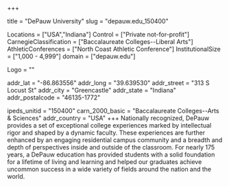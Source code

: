 
+++

title = "DePauw University"
slug = "depauw.edu_150400"

Locations = ["USA","Indiana"]
Control = ["Private not-for-profit"]
CarnegieClassification = ["Baccalaureate Colleges--Liberal Arts"]
AthleticConferences = ["North Coast Athletic Conference"]
InstitutionalSize = ["1,000 - 4,999"]
domain = ["depauw.edu"]

Logo = ""

addr_lat = "-86.863556"
addr_long = "39.639530"
addr_street = "313 S Locust St"
addr_city = "Greencastle"
addr_state = "Indiana"
addr_postalcode = "46135-1772"

ipeds_unitid = "150400"
carn_2000_basic = "Baccalaureate Colleges--Arts & Sciences"
addr_country = "USA"
+++
    Nationally recognized, DePauw provides a set of exceptional college experiences marked by intellectual rigor and shaped by a dynamic faculty. These experiences are further enhanced by an engaging residential campus community and a breadth and depth of perspectives inside and outside of the classroom. For nearly 175 years, a DePauw education has provided students with a solid foundation for a lifetime of living and learning and helped our graduates achieve uncommon success in a wide variety of fields around the nation and the world.
